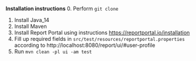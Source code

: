 **Installation instructions**
0. Perform `git clone`
1. Install Java_14
2. Install Maven
3. Install Report Portal using instructions https://reportportal.io/installation
4. Fill up required fields in `src/test/resources/reportportal.properties` according to http://localhost:8080/report/ui/#user-profile
5. Run `mvn clean -pl ui -am test`